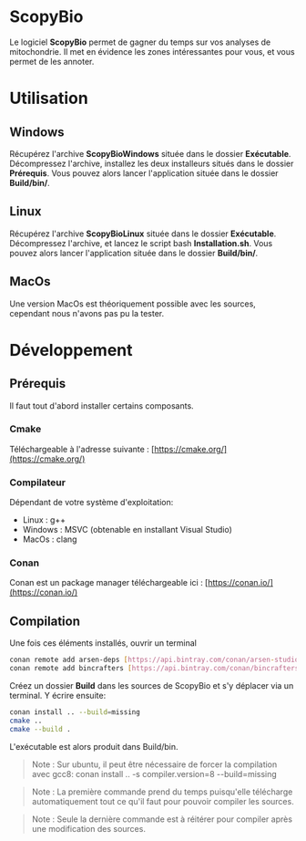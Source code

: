 # ScopyBio

Le logiciel **ScopyBio** permet de gagner du temps sur vos analyses de mitochondrie. Il met en évidence les zones intéressantes pour vous, et vous permet de les annoter.


# Utilisation
## Windows
Récupérez l'archive **ScopyBioWindows** située dans le dossier **Exécutable**. Décompressez l'archive, installez les deux installeurs situés dans le dossier **Prérequis**. Vous pouvez alors lancer l'application située dans le dossier **Build/bin/**.
## Linux
Récupérez l'archive **ScopyBioLinux** située dans le dossier **Exécutable**. Décompressez l'archive, et lancez le script bash **Installation.sh**. Vous pouvez alors lancer l'application située dans le dossier **Build/bin/**.
## MacOs
Une version MacOs est théoriquement possible avec les sources, cependant nous n'avons pas pu la tester.

# Développement
## Prérequis
Il faut tout d'abord installer certains composants.
### Cmake
Téléchargeable à l'adresse suivante : [https://cmake.org/](https://cmake.org/)
### Compilateur
Dépendant de votre système d'exploitation:
- Linux : g++
- Windows : MSVC (obtenable en installant Visual Studio)
- MacOs : clang
### Conan
Conan est un package manager téléchargeable ici : [https://conan.io/](https://conan.io/)
## Compilation
Une fois ces éléments installés, ouvrir un terminal

```bash
conan remote add arsen-deps [https://api.bintray.com/conan/arsen-studio/arsen-deps](https://api.bintray.com/conan/arsen-studio/arsen-deps)
conan remote add bincrafters [https://api.bintray.com/conan/bincrafters/public-conan](https://api.bintray.com/conan/bincrafters/public-conan)
```
Créez un dossier **Build** dans les sources de ScopyBio et s'y déplacer via un terminal. Y écrire ensuite:
```bash
conan install .. --build=missing
cmake ..
cmake --build .
```
L'exécutable est alors produit dans Build/bin.

> Note : Sur ubuntu, il peut être nécessaire de forcer la compilation avec gcc8: 
> conan install .. -s compiler.version=8 --build=missing

> Note : La première commande prend du temps puisqu'elle télécharge automatiquement tout ce qu'il faut pour pouvoir compiler les sources.

> Note : Seule la dernière commande est à réitérer pour compiler après une modification des sources.

